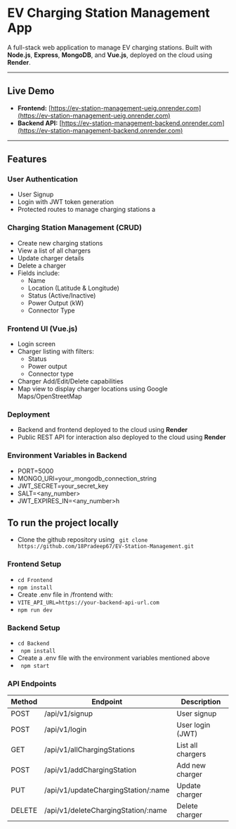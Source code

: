 # EV Charging Station Management App

A full-stack web application to manage EV charging stations. Built with **Node.js**, **Express**, **MongoDB**, and **Vue.js**, deployed on the cloud using **Render**.

---

## Live Demo

- **Frontend:** [https://ev-station-management-ueig.onrender.com](https://ev-station-management-ueig.onrender.com)  
- **Backend API:** [https://ev-station-management-backend.onrender.com](https://ev-station-management-backend.onrender.com)

---


##  Features

### User Authentication
- User Signup
- Login with JWT token generation
- Protected routes to manage charging stations a

### Charging Station Management (CRUD)
- Create new charging stations
- View a list of all chargers
- Update charger details
- Delete a charger
- Fields include:
  - Name
  - Location (Latitude & Longitude)
  - Status (Active/Inactive)
  - Power Output (kW)
  - Connector Type

### Frontend UI (Vue.js)
- Login screen
- Charger listing with filters:
  - Status
  - Power output
  - Connector type
- Charger Add/Edit/Delete capabilities
- Map view to display charger locations using Google Maps/OpenStreetMap

### Deployment
- Backend and frontend deployed to the cloud using **Render**
- Public REST API for interaction also deployed to the cloud using **Render**

### Environment Variables in Backend
- PORT=5000
- MONGO_URI=your_mongodb_connection_string
- JWT_SECRET=your_secret_key
- SALT=<any_number>
- JWT_EXPIRES_IN=<any_number>h

## To run the project locally
- Clone the github repository using
  ``` git clone https://github.com/18Pradeep67/EV-Station-Management.git```
### Frontend Setup
- ```cd Frontend```
- ```npm install```
- Create .env file in /frontend with:
- ```VITE_API_URL=https://your-backend-api-url.com```
- ```npm run dev```

### Backend Setup
- ```cd Backend```
- ``` npm install```
- Create a .env file with the environment variables mentioned above
- ``` npm start```

### API Endpoints
| Method | Endpoint           | Description       |
| ------ | ------------------ | ----------------- |
| POST   | /api/v1/signup | User signup       |
| POST   | /api/v1/login    | User login (JWT)  |
| GET    | /api/v1/allChargingStations      | List all chargers |
| POST   | /api/v1/addChargingStation      | Add new charger   |
| PUT    | /api/v1/updateChargingStation/\:name | Update charger    |
| DELETE | /api/v1/deleteChargingStation/\:name | Delete charger    |



